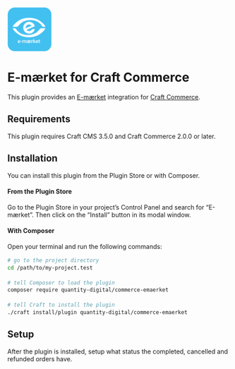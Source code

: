 <img src="./src/icon.svg" width="100" height="100" alt="QuickPay for Craft Commerce icon">

# E-mærket for Craft Commerce

This plugin provides an [E-mærket](https://www.emaerket.dk/) integration for [Craft Commerce](https://craftcms.com/commerce).

## Requirements

This plugin requires Craft CMS 3.5.0 and Craft Commerce 2.0.0 or later.

## Installation

You can install this plugin from the Plugin Store or with Composer.

#### From the Plugin Store

Go to the Plugin Store in your project’s Control Panel and search for “E-mærket”. Then click on the “Install” button in its modal window.

#### With Composer

Open your terminal and run the following commands:

```bash
# go to the project directory
cd /path/to/my-project.test

# tell Composer to load the plugin
composer require quantity-digital/commerce-emaerket

# tell Craft to install the plugin
./craft install/plugin quantity-digital/commerce-emaerket
```

## Setup

After the plugin is installed, setup what status the completed, cancelled and refunded orders have.


